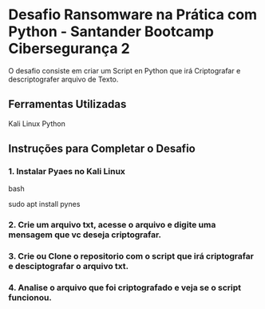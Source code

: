 # Desafio Ransomware na Prática com Python - Santander Bootcamp Cibersegurança 2

O desafio consiste em criar um Script en Python que irá Criptografar e descriptografer arquivo de Texto.

## Ferramentas Utilizadas

Kali Linux
Python

## Instruções para Completar o Desafio

### 1. Instalar Pyaes no Kali Linux

bash

sudo apt install pynes

### 2. Crie um arquivo txt, acesse o arquivo e digite uma mensagem que vc deseja criptografar. 

### 3. Crie ou Clone o repositorio com o script que irá criptografar e desciptografar o arquivo txt. 

### 4. Analise o arquivo que foi criptografado e veja se o script funcionou. 

